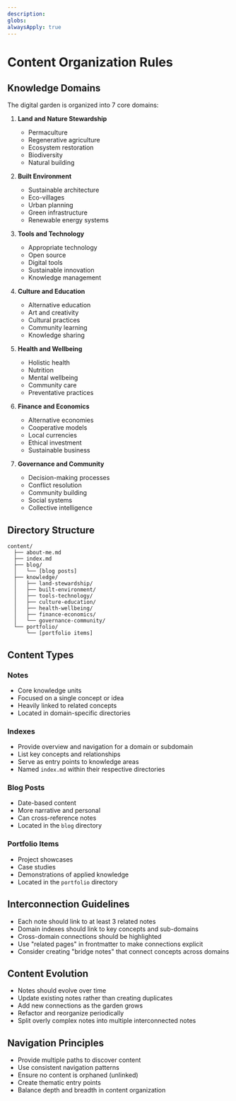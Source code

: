 ```yaml
---
description: 
globs: 
alwaysApply: true
---
```

# Content Organization Rules

## Knowledge Domains

The digital garden is organized into 7 core domains:

1. **Land and Nature Stewardship**
   - Permaculture
   - Regenerative agriculture
   - Ecosystem restoration
   - Biodiversity
   - Natural building

2. **Built Environment**
   - Sustainable architecture
   - Eco-villages
   - Urban planning
   - Green infrastructure
   - Renewable energy systems

3. **Tools and Technology**
   - Appropriate technology
   - Open source
   - Digital tools
   - Sustainable innovation
   - Knowledge management

4. **Culture and Education**
   - Alternative education
   - Art and creativity
   - Cultural practices
   - Community learning
   - Knowledge sharing

5. **Health and Wellbeing**
   - Holistic health
   - Nutrition
   - Mental wellbeing
   - Community care
   - Preventative practices

6. **Finance and Economics**
   - Alternative economies
   - Cooperative models
   - Local currencies
   - Ethical investment
   - Sustainable business

7. **Governance and Community**
   - Decision-making processes
   - Conflict resolution
   - Community building
   - Social systems
   - Collective intelligence

## Directory Structure

``` text
content/
  ├── about-me.md
  ├── index.md
  ├── blog/
  │   └── [blog posts]
  ├── knowledge/
  │   ├── land-stewardship/
  │   ├── built-environment/
  │   ├── tools-technology/
  │   ├── culture-education/
  │   ├── health-wellbeing/
  │   ├── finance-economics/
  │   └── governance-community/
  └── portfolio/
      └── [portfolio items]
```

## Content Types

### Notes

- Core knowledge units
- Focused on a single concept or idea
- Heavily linked to related concepts
- Located in domain-specific directories

### Indexes

- Provide overview and navigation for a domain or subdomain
- List key concepts and relationships
- Serve as entry points to knowledge areas
- Named `index.md` within their respective directories

### Blog Posts

- Date-based content
- More narrative and personal
- Can cross-reference notes
- Located in the `blog` directory

### Portfolio Items

- Project showcases
- Case studies
- Demonstrations of applied knowledge
- Located in the `portfolio` directory

## Interconnection Guidelines

- Each note should link to at least 3 related notes
- Domain indexes should link to key concepts and sub-domains
- Cross-domain connections should be highlighted
- Use "related pages" in frontmatter to make connections explicit
- Consider creating "bridge notes" that connect concepts across domains

## Content Evolution

- Notes should evolve over time
- Update existing notes rather than creating duplicates
- Add new connections as the garden grows
- Refactor and reorganize periodically
- Split overly complex notes into multiple interconnected notes

## Navigation Principles

- Provide multiple paths to discover content
- Use consistent navigation patterns
- Ensure no content is orphaned (unlinked)
- Create thematic entry points
- Balance depth and breadth in content organization
